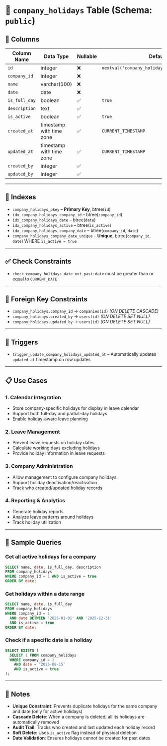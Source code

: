 # 🎉 `company_holidays` Table (Schema: `public`)

## 🧩 Columns

| Column Name     | Data Type                | Nullable | Default                                   |
|------------------|--------------------------|----------|-------------------------------------------|
| `id`             | integer                  | ❌       | `nextval('company_holidays_id_seq'::regclass)` |
| `company_id`     | integer                  | ❌       |                                           |
| `name`           | varchar(100)             | ❌       |                                           |
| `date`           | date                     | ❌       |                                           |
| `is_full_day`    | boolean                  | ✅       | `true`                                    |
| `description`    | text                     | ✅       |                                           |
| `is_active`      | boolean                  | ✅       | `true`                                    |
| `created_at`     | timestamp with time zone | ✅       | `CURRENT_TIMESTAMP`                       |
| `updated_at`     | timestamp with time zone | ✅       | `CURRENT_TIMESTAMP`                       |
| `created_by`     | integer                  | ✅       |                                           |
| `updated_by`     | integer                  | ✅       |                                           |

---

## 🔑 Indexes

- `company_holidays_pkey` – **Primary Key**, btree(`id`)
- `idx_company_holidays_company_id` – btree(`company_id`)
- `idx_company_holidays_date` – btree(`date`)
- `idx_company_holidays_active` – btree(`is_active`)
- `idx_company_holidays_company_date` – btree(`company_id`, `date`)
- `company_holidays_company_date_unique` – **Unique**, btree(`company_id`, `date`) WHERE `is_active = true`

---

## ✅ Check Constraints

- `check_company_holidays_date_not_past`: `date` must be greater than or equal to `CURRENT_DATE`

---

## 🔗 Foreign Key Constraints

- `company_holidays.company_id` → `companies(id)` *(ON DELETE CASCADE)*
- `company_holidays.created_by` → `users(id)` *(ON DELETE SET NULL)*
- `company_holidays.updated_by` → `users(id)` *(ON DELETE SET NULL)*

---

## 🔄 Triggers

- `trigger_update_company_holidays_updated_at` – Automatically updates `updated_at` timestamp on row updates

---

## 📋 Use Cases

### 1. **Calendar Integration**
- Store company-specific holidays for display in leave calendar
- Support both full-day and partial-day holidays
- Enable holiday-aware leave planning

### 2. **Leave Management**
- Prevent leave requests on holiday dates
- Calculate working days excluding holidays
- Provide holiday information in leave requests

### 3. **Company Administration**
- Allow management to configure company holidays
- Support holiday deactivation/reactivation
- Track who created/updated holiday records

### 4. **Reporting & Analytics**
- Generate holiday reports
- Analyze leave patterns around holidays
- Track holiday utilization

---

## 🔧 Sample Queries

### Get all active holidays for a company
```sql
SELECT name, date, is_full_day, description
FROM company_holidays
WHERE company_id = 1 AND is_active = true
ORDER BY date;
```

### Get holidays within a date range
```sql
SELECT name, date, is_full_day
FROM company_holidays
WHERE company_id = 1 
  AND date BETWEEN '2025-01-01' AND '2025-12-31'
  AND is_active = true
ORDER BY date;
```

### Check if a specific date is a holiday
```sql
SELECT EXISTS (
  SELECT 1 FROM company_holidays
  WHERE company_id = 1 
    AND date = '2025-08-15'
    AND is_active = true
);
```

---

## 📝 Notes

- **Unique Constraint**: Prevents duplicate holidays for the same company and date (only for active holidays)
- **Cascade Delete**: When a company is deleted, all its holidays are automatically removed
- **Audit Trail**: Tracks who created and last updated each holiday record
- **Soft Delete**: Uses `is_active` flag instead of physical deletion
- **Date Validation**: Ensures holidays cannot be created for past dates 